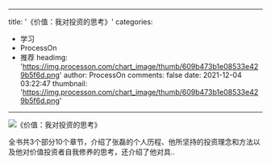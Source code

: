 
---
title: '《价值：我对投资的思考》'
categories: 
 - 学习
 - ProcessOn
 - 推荐
headimg: 'https://img.processon.com/chart_image/thumb/609b473b1e08533e429b5f6d.png'
author: ProcessOn
comments: false
date: 2021-12-04 03:22:47
thumbnail: 'https://img.processon.com/chart_image/thumb/609b473b1e08533e429b5f6d.png'
---

<div>   
<img class="thumb" alt="《价值：我对投资的思考》" src="https://img.processon.com/chart_image/thumb/609b473b1e08533e429b5f6d.png" referrerpolicy="no-referrer">
<p>全书共3个部分10个章节，介绍了张磊的个人历程、他所坚持的投资理念和方法以及他对价值投资者自我修养的思考，还介绍了他对具..</p>  
</div>
            